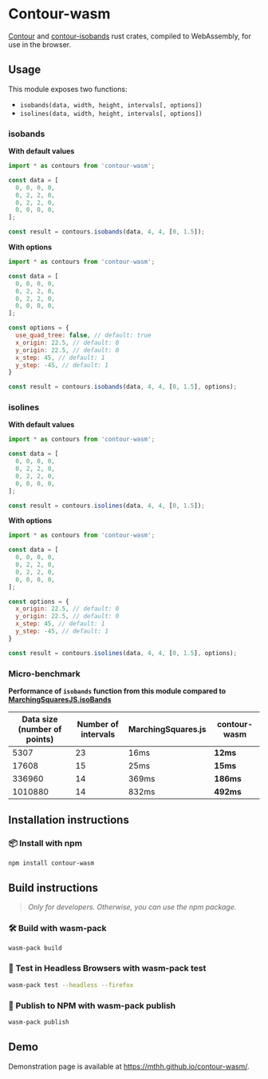 # Contour-wasm

[Contour](https://crates.io/crates/contour)
and [contour-isobands](https://crates.io/crates/contour-isobands) rust crates,
compiled to WebAssembly, for use in the browser.

## Usage

This module exposes two functions:
- `isobands(data, width, height, intervals[, options])`
- `isolines(data, width, height, intervals[, options])`

### isobands

**With default values**

```js
import * as contours from 'contour-wasm';

const data = [
  0, 0, 0, 0,
  0, 2, 2, 0,
  0, 2, 2, 0,
  0, 0, 0, 0,
];

const result = contours.isobands(data, 4, 4, [0, 1.5]);
```

**With options**

```js
import * as contours from 'contour-wasm';

const data = [
  0, 0, 0, 0,
  0, 2, 2, 0,
  0, 2, 2, 0,
  0, 0, 0, 0,
];

const options = {
  use_quad_tree: false, // default: true
  x_origin: 22.5, // default: 0
  y_origin: 22.5, // default: 0
  x_step: 45, // default: 1
  y_step: -45, // default: 1
}

const result = contours.isobands(data, 4, 4, [0, 1.5], options);
```


### isolines

**With default values**

```js
import * as contours from 'contour-wasm';

const data = [
  0, 0, 0, 0,
  0, 2, 2, 0,
  0, 2, 2, 0,
  0, 0, 0, 0,
];

const result = contours.isolines(data, 4, 4, [0, 1.5]);
```

**With options**

```js
import * as contours from 'contour-wasm';

const data = [
  0, 0, 0, 0,
  0, 2, 2, 0,
  0, 2, 2, 0,
  0, 0, 0, 0,
];

const options = {
  x_origin: 22.5, // default: 0
  y_origin: 22.5, // default: 0
  x_step: 45, // default: 1
  y_step: -45, // default: 1
}

const result = contours.isolines(data, 4, 4, [0, 1.5], options);
```

### Micro-benchmark

**Performance of `isobands` function from this module compared to [MarchingSquaresJS.isoBands](https://github.com/RaumZeit/MarchingSquares.js/)**

| Data size (number of points) | Number of intervals | MarchingSquares.js | contour-wasm |
|------------------------------|---------------------|--------------------|--------------|
| 5307                         | 23                  | 16ms               | **12ms**     |
| 17608                        | 15                  | 25ms               | **15ms**     |
| 336960                       | 14                  | 369ms              | **186ms**    |
| 1010880                      | 14                  | 832ms              | **492ms**    |


## Installation instructions

### 📦 Install with npm

```bash
npm install contour-wasm
```


## Build instructions

> *Only for developers. Otherwise, you can use the npm package.*

### 🛠️ Build with wasm-pack

```bash
wasm-pack build
```

### 🔬 Test in Headless Browsers with wasm-pack test

```bash
wasm-pack test --headless --firefox
```

### 🎁 Publish to NPM with wasm-pack publish

```bash
wasm-pack publish
```

## Demo

Demonstration page is available at https://mthh.github.io/contour-wasm/.